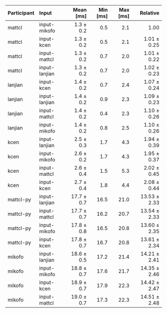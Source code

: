 | Participant | Input | Mean [ms] | Min [ms] | Max [ms] | Relative |
|:---|:---|---:|---:|---:|---:|
| mattcl | input-mikofo | 1.3 ± 0.2 | 0.5 | 2.1 | 1.00 |
| mattcl | input-kcen | 1.3 ± 0.2 | 0.5 | 2.1 | 1.01 ± 0.25 |
| mattcl | input-mattcl | 1.3 ± 0.2 | 0.7 | 2.0 | 1.01 ± 0.22 |
| mattcl | input-lanjian | 1.3 ± 0.2 | 0.7 | 2.0 | 1.02 ± 0.23 |
| lanjian | input-kcen | 1.4 ± 0.2 | 0.7 | 2.4 | 1.07 ± 0.24 |
| lanjian | input-lanjian | 1.4 ± 0.2 | 0.9 | 2.3 | 1.09 ± 0.23 |
| lanjian | input-mattcl | 1.4 ± 0.2 | 0.4 | 2.3 | 1.10 ± 0.26 |
| lanjian | input-mikofo | 1.4 ± 0.2 | 0.8 | 2.5 | 1.10 ± 0.26 |
| kcen | input-lanjian | 2.5 ± 0.3 | 1.7 | 4.3 | 1.94 ± 0.39 |
| kcen | input-mikofo | 2.6 ± 0.2 | 1.7 | 4.3 | 1.95 ± 0.37 |
| kcen | input-mattcl | 2.6 ± 0.4 | 1.5 | 5.3 | 2.02 ± 0.45 |
| kcen | input-kcen | 2.7 ± 0.4 | 1.8 | 4.4 | 2.08 ± 0.44 |
| mattcl-py | input-lanjian | 17.7 ± 0.7 | 16.5 | 21.0 | 13.53 ± 2.33 |
| mattcl-py | input-mattcl | 17.7 ± 0.7 | 16.2 | 20.7 | 13.54 ± 2.33 |
| mattcl-py | input-mikofo | 17.8 ± 0.8 | 16.5 | 20.8 | 13.60 ± 2.35 |
| mattcl-py | input-kcen | 17.8 ± 0.7 | 16.7 | 20.8 | 13.61 ± 2.34 |
| mikofo | input-lanjian | 18.6 ± 0.5 | 17.2 | 21.4 | 14.21 ± 2.41 |
| mikofo | input-mikofo | 18.8 ± 0.7 | 17.6 | 21.7 | 14.35 ± 2.46 |
| mikofo | input-kcen | 18.9 ± 0.7 | 17.9 | 22.3 | 14.42 ± 2.47 |
| mikofo | input-mattcl | 19.0 ± 0.7 | 17.3 | 22.3 | 14.51 ± 2.48 |
